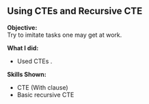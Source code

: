 ## Using CTEs and Recursive CTE 

**Objective:**  
Try to imitate tasks one may get at work.  

**What I did:**  
- Used CTEs .  

**Skills Shown:**  
- CTE (With clause)
- Basic recursive CTE